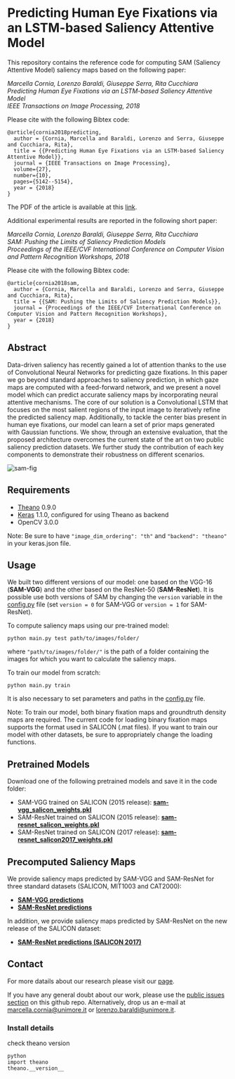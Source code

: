 # Predicting Human Eye Fixations via an LSTM-based Saliency Attentive Model
This repository contains the reference code for computing SAM (Saliency Attentive Model) saliency maps based on the following paper:

_Marcella Cornia, Lorenzo Baraldi, Giuseppe Serra, Rita Cucchiara_  
_Predicting Human Eye Fixations via an LSTM-based Saliency Attentive Model_  
_IEEE Transactions on Image Processing, 2018_

Please cite with the following Bibtex code:

```
@article{cornia2018predicting,
  author = {Cornia, Marcella and Baraldi, Lorenzo and Serra, Giuseppe and Cucchiara, Rita},
  title = {{Predicting Human Eye Fixations via an LSTM-based Saliency Attentive Model}},
  journal = {IEEE Transactions on Image Processing},
  volume={27},
  number={10},
  pages={5142--5154},
  year = {2018}
}
```
 
The PDF of the article is available at this [link](http://aimagelab.ing.unimore.it/imagelab/pubblicazioni/2018-tip.pdf).

Additional experimental results are reported in the following short paper:

_Marcella Cornia, Lorenzo Baraldi, Giuseppe Serra, Rita Cucchiara_  
_SAM: Pushing the Limits of Saliency Prediction Models_  
_Proceedings of the IEEE/CVF International Conference on Computer Vision and Pattern Recognition Workshops, 2018_

Please cite with the following Bibtex code:

```
@article{cornia2018sam,
  author = {Cornia, Marcella and Baraldi, Lorenzo and Serra, Giuseppe and Cucchiara, Rita},
  title = {{SAM: Pushing the Limits of Saliency Prediction Models}},
  journal = {Proceedings of the IEEE/CVF International Conference on Computer Vision and Pattern Recognition Workshops},
  year = {2018}
}
```


## Abstract

Data-driven saliency has recently gained a lot of attention thanks to the use of Convolutional Neural Networks for predicting gaze fixations. In this paper we go beyond standard approaches to saliency prediction, in which gaze maps are computed with a feed-forward network, and we present a novel model which can predict accurate saliency maps by incorporating neural attentive mechanisms. The core of our solution is a Convolutional LSTM that focuses on the most salient regions of the input image to iteratively refine the predicted saliency map. Additionally, to tackle the center bias present in human eye fixations, our model can learn a set of prior maps generated with Gaussian functions. We show, through an extensive evaluation, that the proposed architecture overcomes the current state of the art on two public saliency prediction datasets. We further study the contribution of each key components to demonstrate their robustness on different scenarios.

![sam-fig](https://raw.githubusercontent.com/marcellacornia/sam/master/figs/model.jpg)

## Requirements
* [Theano](https://github.com/Theano/Theano) 0.9.0
* [Keras](https://github.com/fchollet/keras) 1.1.0, configured for using Theano as backend 
* OpenCV 3.0.0

Note: Be sure to have ```"image_dim_ordering": "th"``` and ```"backend": "theano"``` in your keras.json file.

## Usage
We built two different versions of our model: one based on the VGG-16 (**SAM-VGG**) and the other based on the ResNet-50 (**SAM-ResNet**). It is possible use both versions of SAM by changing the ```version``` variable in the [config.py](config.py) file (set ```version = 0``` for SAM-VGG or ```version = 1``` for SAM-ResNet).

To compute saliency maps using our pre-trained model:
```
python main.py test path/to/images/folder/
```
where ```"path/to/images/folder/"``` is the path of a folder containing the images for which you want to calculate the saliency maps.

To train our model from scratch:
```
python main.py train
```
It is also necessary to set parameters and paths in the [config.py](config.py) file.

Note: To train our model, both binary fixation maps and groundtruth density maps are required. The current code for loading binary fixation maps supports the format used in SALICON (.mat files). If you want to train our model with other datasets, be sure to appropriately change the loading functions. 

## Pretrained Models
Download one of the following pretrained models and save it in the code folder:
* SAM-VGG trained on SALICON (2015 release): **[sam-vgg_salicon_weights.pkl](https://github.com/marcellacornia/sam/releases/download/1.0/sam-vgg_salicon_weights.pkl)**
* SAM-ResNet trained on SALICON (2015 release): **[sam-resnet_salicon_weights.pkl](https://github.com/marcellacornia/sam/releases/download/1.0/sam-resnet_salicon_weights.pkl)**
* SAM-ResNet trained on SALICON (2017 release): **[sam-resnet_salicon2017_weights.pkl](https://github.com/marcellacornia/sam/releases/download/1.0/sam-resnet_salicon2017_weights.pkl)**

## Precomputed Saliency Maps
We provide saliency maps predicted by SAM-VGG and SAM-ResNet for three standard datasets (SALICON, MIT1003 and CAT2000):
* **[SAM-VGG predictions](https://github.com/marcellacornia/sam/releases/download/1.0/sam-vgg_predictions.zip)**
* **[SAM-ResNet predictions](https://github.com/marcellacornia/sam/releases/download/1.0/sam-resnet_predictions.zip)**

In addition, we provide saliency maps predicted by SAM-ResNet on the new release of the SALICON dataset:
* **[SAM-ResNet predictions (SALICON 2017)](https://github.com/marcellacornia/sam/releases/download/1.0/sam-resnet_predictions_salicon2017.zip)**

## Contact
For more datails about our research please visit our [page](http://imagelab.ing.unimore.it/imagelab/researchActivity.asp?idActivity=30).

If you have any general doubt about our work, please use the [public issues section](https://github.com/marcellacornia/sam/issues) on this github repo. Alternatively, drop us an e-mail at <marcella.cornia@unimore.it> or <lorenzo.baraldi@unimore.it>.


### Install details
check theano version
```
python
import theano 
theano.__version__
```

